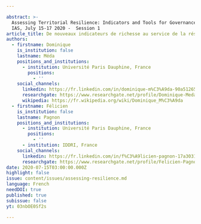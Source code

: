 ```yaml
---

abstract: >-
  Assessing Territorial Resilience: Indicators and Tools for Governance, Paris
  IAS, July 15-17 2020 -  Session 1
article_title: De nouveaux indicateurs de richesse au service de la résilience de la société
authors:
  - firstname: Dominique
    is_institution: false
    lastname: Méda
    positions_and_institutions:
      - institution: Université Paris Dauphine, France
        positions:
          - ''
    social_channels:
      linkedin: https://fr.linkedin.com/in/dominique-m%C3%A9da-90a51265
      researchgate: https://www.researchgate.net/profile/Dominique-Meda
      wikipedia: https://fr.wikipedia.org/wiki/Dominique_M%C3%A9da
  - firstname: Félicien
    is_institution: false
    lastname: Pagnon
    positions_and_institutions:
      - institution: Université Paris Dauphine, France
        positions:
          - ''
      - institution: IDDRI, France
    social_channels:
      linkedin: https://fr.linkedin.com/in/f%C3%A9licien-pagnon-17a303146
      researchgate: https://www.researchgate.net/profile/Felicien-Pagnon-2
date: 2020-07-15T03:00:00.000Z
highlight: false
issue: content/issues/assessing-resilience.md
language: French
needDOI: true
published: true
subissue: false
yt: 03nbOE0Sf2s

---
```








<Youtube yt="03nbOE0Sf2s" caption="De nouveaux indicateurs de richesse au service de la résilience de la société"></Youtube>